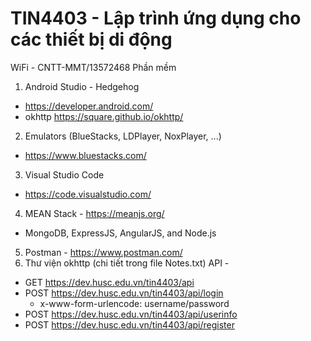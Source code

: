 # TIN4403 - Lập trình ứng dụng cho các thiết bị di động
WiFi - CNTT-MMT/13572468
Phần mềm
1. Android Studio - Hedgehog
 - https://developer.android.com/
 - okhttp https://square.github.io/okhttp/
2. Emulators (BlueStacks, LDPlayer, NoxPlayer, ...)
 - https://www.bluestacks.com/
3. Visual Studio Code
 - https://code.visualstudio.com/
4. MEAN Stack - https://meanjs.org/
 - MongoDB, ExpressJS, AngularJS, and Node.js
5. Postman - https://www.postman.com/
6. Thư viện okhttp (chi tiết trong file Notes.txt)
API - 
 - GET https://dev.husc.edu.vn/tin4403/api
 - POST https://dev.husc.edu.vn/tin4403/api/login
   + x-www-form-urlencode: username/password
 - POST https://dev.husc.edu.vn/tin4403/api/userinfo
 - POST https://dev.husc.edu.vn/tin4403/api/register
   